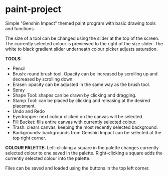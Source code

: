 # paint-project
Simple "Genshin Impact" themed paint program with basic drawing tools and functions.

The size of a tool can be changed using the slider at the top of the screen. The currently selected colour is previewed to the right of the size slider. The white to black gradient slider underneath colour picker adjusts saturation.

**TOOLS:**
- Pencil
- Brush: round brush tool. Opacity can be increased by scrolling up and decreased by scrolling down.
- Eraser: opacity can be adjusted in the same way as the brush tool.
- Spray
- Shape Tool: shapes can be drawn by clicking and dragging.
- Stamp Tool: can be placed by clicking and releasing at the desired placement.
- Undo and Redo
- Eyedropper: next colour clicked on the canvas will be selected.
- Fill Bucket: fills entire canvas with currently selected colour.
- Trash: clears canvas, keeping the most recently selected background.
- Backgrounds: backgrounds from Genshin Impact can be selected at the top right corner.

**COLOUR PALETTE:**
Left-clicking a square in the palette changes currently selected colour to one saved in the palette. Right-clicking a square adds the currently selected colour into the palette. 

Files can be saved and loaded using the buttons in the top left corner. 
